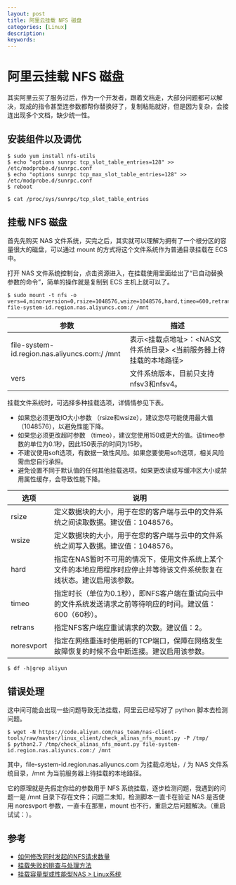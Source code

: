 ```yaml
---
layout: post
title: 阿里云挂载 NFS 磁盘
categories: [Linux]
description:
keywords: 
---
```


# 阿里云挂载 NFS 磁盘

其实阿里云买了服务过后，作为一个开发者，跟着文档走，大部分问题都可以解决，现成的指令甚至连参数都帮你替换好了，复制粘贴就好，但是因为复杂，会接连出现多个文档，缺少统一性。

## 安装组件以及调优

```
$ sudo yum install nfs-utils
$ echo "options sunrpc tcp_slot_table_entries=128" >> /etc/modprobe.d/sunrpc.conf
$ echo "options sunrpc tcp_max_slot_table_entries=128" >>  /etc/modprobe.d/sunrpc.conf
$ reboot
```

```
$ cat /proc/sys/sunrpc/tcp_slot_table_entries
```

## 挂载 NFS 磁盘

首先先购买 NAS 文件系统，买完之后，其实就可以理解为拥有了一个根分区的容量很大的磁盘，可以通过 mount 的方式将这个文件系统作为普通目录挂载在 ECS 中。

打开 NAS 文件系统控制台，点击资源进入，在挂载使用里面给出了“已自动替换参数的命令”，简单的操作就是复制到 ECS 主机上就可以了。

```
$ sudo mount -t nfs -o vers=4,minorversion=0,rsize=1048576,wsize=1048576,hard,timeo=600,retrans=2,noresvport file-system-id.region.nas.aliyuncs.com:/ /mnt
```

|参数|描述|
|---|----|
|file-system-id.region.nas.aliyuncs.com:/ /mnt|表示<挂载点地址>：<NAS文件系统目录> <当前服务器上待挂载的本地路径>|
|vers|文件系统版本，目前只支持nfsv3和nfsv4。|

挂载文件系统时，可选择多种挂载选项，详情情参见下表。

- 如果您必须更改IO大小参数 （rsize和wsize），建议您尽可能使用最大值 （1048576），以避免性能下降。
- 如果您必须更改超时参数 （timeo），建议您使用150或更大的值。该timeo参数的单位为0.1秒，因此150表示的时间为15秒。
- 不建议使用soft选项，有数据一致性风险。如果您要使用soft选项，相关风险需由您自行承担。
- 避免设置不同于默认值的任何其他挂载选项。如果更改读或写缓冲区大小或禁用属性缓存，会导致性能下降。


|选项|说明|
|----|----|
|rsize|定义数据块的大小，用于在您的客户端与云中的文件系统之间读取数据。建议值：1048576。|
|wsize|定义数据块的大小，用于在您的客户端与云中的文件系统之间写入数据。建议值：1048576。|
|hard|指定在NAS暂时不可用的情况下，使用文件系统上某个文件的本地应用程序时应停止并等待该文件系统恢复在线状态。建议启用该参数。|
|timeo|指定时长（单位为0.1秒），即NFS客户端在重试向云中的文件系统发送请求之前等待响应的时间。建议值：600（60秒）。|
|retrans|指定NFS客户端应重试请求的次数。建议值：2。|
|noresvport|指定在网络重连时使用新的TCP端口，保障在网络发生故障恢复的时候不会中断连接。建议启用该参数。|

```
$ df -h|grep aliyun
```

## 错误处理

这中间可能会出现一些问题导致无法挂载，阿里云已经写好了 python 脚本去检测问题。

```
$ wget -N https://code.aliyun.com/nas_team/nas-client-tools/raw/master/linux_client/check_alinas_nfs_mount.py -P /tmp/
$ python2.7 /tmp/check_alinas_nfs_mount.py file-system-id.region.nas.aliyuncs.com:/ /mnt
```

其中，file-system-id.region.nas.aliyuncs.com 为挂载点地址，/ 为 NAS 文件系统目录，/mnt 为当前服务器上待挂载的本地路径。

它的原理就是先假定你给的参数用于 NFS 系统挂载，逐步检测问题，我遇到的问题一是 /mnt 目录下存在文件；问题二未知，检测脚本一直卡在验证 NAS 是否使用 noresvport 参数，一直卡在那里，mount 也不行，重启之后问题解决。（重启试试：）。


## 参考

- [如何修改同时发起的NFS请求数量](https://help.aliyun.com/knowledge_detail/125389.html#task-1130493)
- [挂载失败的排查与处理方法](https://help.aliyun.com/document_detail/129698.html)
- [挂载容量型或性能型NAS > Linux系统](https://help.aliyun.com/document_detail/27526.html?spm=a2c4g.11174283.2.14.75424da2hADuGC)
